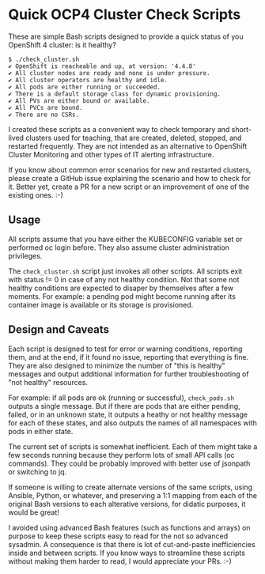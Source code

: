 # Quick OCP4 Cluster Check Scripts

These are simple Bash scripts designed to provide a quick status of you OpenShift 4 cluster: is it healthy?

```
$ ./check_cluster.sh
✔ OpenShift is reacheable and up, at version: '4.4.8'
✔ All cluster nodes are ready and none is under pressure.
✔ All cluster operators are healthy and idle.
✔ All pods are either running or succeeded.
✔ There is a default storage class for dynamic provisioning.
✔ All PVs are either bound or available.
✔ All PVCs are bound.
✔ There are no CSRs.
```

I created these scripts as a convenient way to check temporary and short-lived clusters used for teaching, that are created, deleted, stopped, and restarted frequently.
They are not intended as an alternative to OpenShift Cluster Monitoring and other types of IT alerting infrastructure.

If you know about common error scenarios for new and restarted clusters, please create a GitHub issue explaining the scenario and how to check for it. Better yet, create a PR for a new script or an improvement of one of the existing ones. :-)

## Usage

All scripts assume that you have either the KUBECONFIG variable set or performed oc login before.
They also assume cluster administration privileges.

The `check_cluster.sh` script just invokes all other scripts.
All scripts exit with status != 0 in case of any not healthy condition.
Not that some not healthy conditions are expected to disaper by themselves after a few moments.
For example: a pending pod might become running after its container image is available or its storage is provisioned.

## Design and Caveats

Each script is designed to test for error or warning conditions, reporting them, and at the end, if it found no issue, reporting that everything is fine.
They are also designed to minimize the number of "this is healthy" messages and output additional information for further troubleshooting of "not healthy" resources.

For example: if all pods are ok (running or successful), `check_pods.sh` outputs a single message. But if there are pods that are either pending, failed, or in an unknown state, it outputs a heathy or not healthy message for each of these states, and also outputs the names of all namespaces with pods in either state.

The current set of scripts is somewhat inefficient.
Each of them might take a few seconds running because they perform lots of small API calls (oc commands).
They could be probably improved with better use of jsonpath or switching to jq.

If someone is willing to create alternate versions of the same scripts, using Ansible, Python, or whatever, and preserving a 1:1 mapping from each of the original Bash versions to each alterative versions, for didatic purposes, it would be great!

I avoided using advanced Bash features (such as functions and arrays) on purpose to keep these scripts easy to read for the not so advanced sysadmin.
A consequence is that there is lot of cut-and-paste inefficiencies inside and between scripts.
If you know ways to streamline these scripts without making them harder to read, I would appreciate your PRs. :-)
